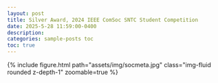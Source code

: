 ```yaml
---
layout: post
title: Silver Award, 2024 IEEE ComSoc SNTC Student Competition
date: 2025-5-28 11:59:00-0400
description: 
categories: sample-posts toc
toc: true
---
```


<div class="row mt-3">
    <div class="col-sm mt-3 mt-md-0">
        {% include figure.html path="assets/img/socmeta.jpg" class="img-fluid rounded z-depth-1" zoomable=true %}
    </div>
</div>
<div class="caption">
    
</div>
